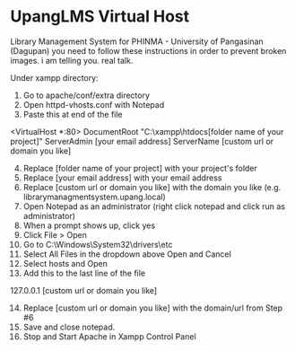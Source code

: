 # UpangLMS Virtual Host
Library Management System for PHINMA - University of Pangasinan (Dagupan)
you need to follow these instructions in order to prevent broken images.
i am telling you. real talk.

Under xampp directory:

1. Go to apache/conf/extra directory
2. Open httpd-vhosts.conf with Notepad
3. Paste this at end of the file

<VirtualHost *:80>
    DocumentRoot "C:\xampp\htdocs\[folder name of your project]"
    ServerAdmin [your email address]
    ServerName  [custom url or domain you like]
</VirtualHost>

4. Replace [folder name of your project] with your project's folder
5. Replace [your email address] with your email address
6. Replace [custom url or domain you like] with the domain you like (e.g. librarymanagmentsystem.upang.local)
7. Open Notepad as an administrator (right click notepad and click run as administrator)
8. When a prompt shows up, click yes
9. Click File > Open
10. Go to C:\Windows\System32\drivers\etc
11. Select All Files in the dropdown above Open and Cancel
12. Select hosts and Open
13. Add this to the last line of the file 

127.0.0.1 [custom url or domain you like]

14. Replace [custom url or domain you like] with the domain/url from Step #6
15. Save and close notepad.
16. Stop and Start Apache in Xampp Control Panel
